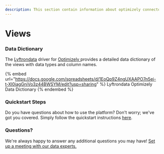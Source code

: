 ```yaml
---
description: This section contain information about optimizely connector views information
---
```


# Views

### Data Dictionary

The [Lyftrondata](https://www.lyftrondata.com/) driver for [Optimizely](https://www.lyftrondata.com/integration/Optimizely/)[ ](https://www.lyftrondata.com/integration/optimizely/)provides a detailed data dictionary of the views with data types and column names.

{% embed url="https://docs.google.com/spreadsheets/d/1EoQp9Z4ngUXAAPO7n5ei-t-Xl0iagGniVo3z44BWSYM/edit?usp=sharing" %}
Lyftrondata Optimizely Data Dictionary
{% endembed %}

### Quickstart Steps

Do you have questions about how to use the platform? Don't worry; we've got you covered. Simply follow the quickstart instructions [here](../../../../quickstart-steps.md).

### Questions? <a href="#questions" id="questions"></a>

We're always happy to answer any additional questions you may have! [Set up a meeting with our data experts.](https://www.lyftrondata.com/book-a-meeting/)


